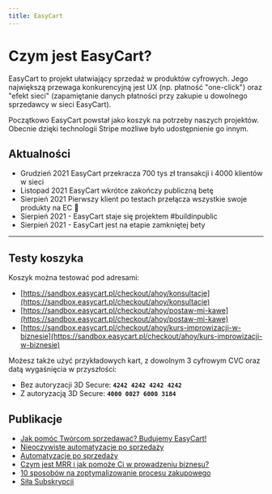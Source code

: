 ```yaml
---
title: EasyCart
--- 
```


# Czym jest EasyCart?
EasyCart to projekt ułatwiający sprzedaż w produktów cyfrowych. Jego największą przewaga konkurencyjną jest UX (np. płatność "one-click") oraz "efekt sieci" (zapamiętanie danych płatności przy zakupie u dowolnego sprzedawcy w sieci EasyCart).

Początkowo EasyCart powstał jako koszyk na potrzeby naszych projektów. Obecnie dzięki technologii Stripe możliwe było udostępnienie go innym.

## Aktualności 
- Grudzień 2021 EasyCart przekracza 700 tys zł transakcji i 4000 klientów w sieci
- Listopad 2021 EasyCart wkrótce zakończy publiczną betę
- Sierpień 2021 Pierwszy klient po testach przełącza wszystkie swoje produkty na EC 🎉
- Sierpień 2021 - EasyCart staje się projektem #buildinpublic
- Sierpień 2021 - EasyCart jest na etapie zamkniętej bety

---

## Testy koszyka
Koszyk można testować pod adresami: 
- [https://sandbox.easycart.pl/checkout/ahoy/konsultacje](https://sandbox.easycart.pl/checkout/ahoy/konsultacje)
- [https://sandbox.easycart.pl/checkout/ahoy/postaw-mi-kawe](https://sandbox.easycart.pl/checkout/ahoy/postaw-mi-kawe)
- [https://sandbox.easycart.pl/checkout/ahoy/kurs-improwizacji-w-biznesie](https://sandbox.easycart.pl/checkout/ahoy/kurs-improwizacji-w-biznesie)

Możesz także użyć przykładowych kart, z dowolnym 3 cyfrowym CVC oraz datą wygaśnięcia w przyszłości:
- Bez autoryzacji 3D Secure: **`4242 4242 4242 4242`**
- Z autoryzacją 3D Secure: **`4000 0027 6000 3184`**

## Publikacje
- [Jak pomóc Twórcom sprzedawać? Budujemy EasyCart!](https://www.linkedin.com/pulse/jak-pom%25C3%25B3c-tw%25C3%25B3rcom-sprzedawa%25C4%2587-budujemy-easycart-easycartpl/?trackingId=u964yQIP9WE8WCzc61XGeg%3D%3D)
- [Nieoczywiste automatyzacje po sprzedaży](https://www.easycart.pl/blog/nie-oczywiste-automatyzacje-po-sprzedazy)
- [Automatyzacje po sprzedaży](https://www.easycart.pl/blog/automatyzacje-po-sprzedazy)
- [Czym jest MRR i jak pomoże Ci w prowadzeniu biznesu?](https://www.easycart.pl/blog/czym-jest-mrr-i-jak-pomoze-ci-w-prowadzeniu-biznesu)
- [10 sposobów na zoptymalizowanie procesu zakupowego](https://www.easycart.pl/blog/10-sposobow-na-zoptymalizowanie-procesu-zakupowego)
- [Siła Subskrypcji](https://www.easycart.pl/blog/sila-subskrypcji)